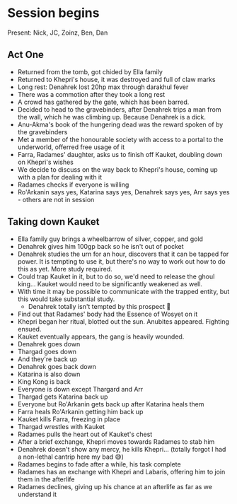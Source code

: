 # Session begins

Present: Nick, JC, Zoinz, Ben, Dan

## Act One

  - Returned from the tomb, got chided by Ella family
  - Returned to Khepri's house, it was destroyed and full of claw marks
  - Long rest: Denahrek lost 20hp max through darakhul fever
  - There was a commotion after they took a long rest
  - A crowd has gathered by the gate, which has been barred.
  - Decided to head to the gravebinders, after Denahrek trips a man from the wall, which he was climbing up. Because Denahrek is a dick.
  - Anu-Akma's book of the hungering dead was the reward spoken of by the gravebinders
  - Met a member of the honourable society with access to a portal to the underworld, offerred free usage of it
  - Farra, Radames' daughter, asks us to finish off Kauket, doubling down on Khepri's wishes
  - We decide to discuss on the way back to Khepri's house, coming up with a plan for dealing with it
  - Radames checks if everyone is willing
  - Ro'Arkanin says yes, Katarina says yes, Denahrek says yes, Arr says yes - others are not in session

## Taking down Kauket

  - Ella family guy brings a wheelbarrow of silver, copper, and gold
  - Denahrek gives him 100gp back so he isn't out of pocket
  - Denahrek studies the urn for an hour, discovers that it can be tapped for power. It is tempting to use it, but there's no way to work out how to do this as yet. More study required.
  - Could trap Kauket in it, but to do so, we'd need to release the ghoul king... Kauket would need to be significantly weakened as well.
  - With time it may be possible to communicate with the trapped entity, but this would take substantial study.
    - Denahrek totally isn't tempted by this prospect 👀
  - Find out that Radames' body had the Essence of Wosyet on it
  - Khepri began her ritual, blotted out the sun. Anubites appeared. Fighting ensued.
  - Kauket eventually appears, the gang is heavily wounded.
  - Denahrek goes down
  - Thargad goes down
  - And they're back up
  - Denahrek goes back down
  - Katarina is also down
  - King Kong is back
  - Everyone is down except Thargard and Arr
  - Thargad gets Katarina back up
  - Everyone but Ro'Arkanin gets back up after Katarina heals them
  - Farra heals Ro'Arkanin getting him back up
  - Kauket kills Farra, freezing in place
  - Thargad wrestles with Kauket
  - Radames pulls the heart out of Kauket's chest
  - After a brief exchange, Khepri moves towards Radames to stab him
  - Denahrek doesn't show any mercy, he kills Khepri... (totally forgot I had a non-lethal cantrip here my bad 😅)
  - Radames begins to fade after a while, his task complete
  - Radames has an exchange with Khepri and Labaris, offering him to join them in the afterlife
  - Radames declines, giving up his chance at an afterlife as far as we understand it